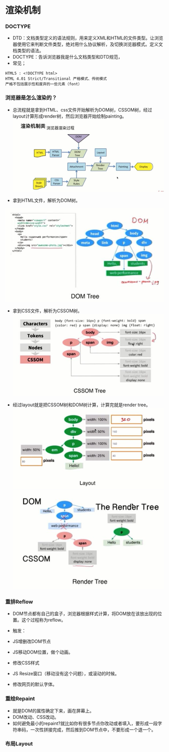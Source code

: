 # 渲染机制

### DOCTYPE
* DTD：文档类型定义的语法规则，用来定义XML和HTML的文件类型。让浏览器使用它来判断文件类型，绝对用什么协议解析，及切换浏览器模式。定义文档类型的语法。
* DOCTYPE：告诉浏览器我是什么文档类型和DTD规范，
* 常见；
```
HTML5 : <!DOCTYPE html>
HTML 4.01 Strict/Transitional 严格模式、传统模式
严格不包括展示性和废弃的一些元素（font）
```

### 浏览器是怎么渲染的？

* 总流程就是拿到HTML、css文件开始解析为DOM树，CSSOM树，经过layout计算形成render树，然后浏览器开始绘制painting。
![./img/001.jpg](./img/001.jpg)

* 拿到HTML文件，解析为DOM树。

![./img/002.jpg](./img/002.jpg)

* 拿到CSS文件，解析为CSSOM树。
![./img/003.jpg](./img/003.jpg)

* 经过layout就是把CSSOM树和DOM树计算，计算完就是render tree。
![./img/005.jpg](./img/005.jpg)
![./img/004.jpg](./img/004.jpg)

### 重排Reflow

* DOM节点都有自己的盒子，浏览器根据样式计算，将DOM放在该放出现的位置。这个过程称为reflow。

* 触发：
* JS增删改DOM节点
* JS移动DOM位置，做个动画。
* 修改CSS样式
* JS Resize窗口（移动没有这个问题），或滚动的时候。
* 修改网页的默认字体。

### 重绘Repaint

* 就是DOM的属性确定下来，画在屏幕上。
* DOM改动、CSS改动。
* 如何避免最小的repaint?就比如你有很多节点你改动或者填入，要形成一段字符串码，一次性拼接完成，然后推到DOM节点中，不要形成一个退一个。






### 布局Layout







